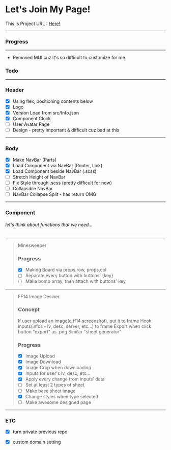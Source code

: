 # Let's Join My Page!

This is Project URL : [Here!](https://jjae.xyz).

* * *

### Progress

* * *

+ Removed MUI cuz it's so difficult to customize for me.

### Todo

* * *

### Header

+ [x] Using flex, positioning contents below
+ [x] Logo
+ [x] Version Load from src/Info.json
+ [x] Component Clock
+ [ ] User Avatar Page
+ [ ] Design - pretty important & difficult cuz bad at this

* * *

### Body

+ [x] Make NavBar (Parts)
+ [x] Load Component via NavBar (Router, Link)
+ [x] Load Component beside NavBar (.scss)
+ [ ] Stretch Height of NavBar
+ [ ] Fix Style through .scss (pretty difficult for now)
+ [ ] Collapsible NavBar
+ [ ] NavBar Collapse Split - has return OMG

* * *

### Component

###### let's think about functions that we need...

* * *

> Minesweeper
>
> ### Progress
>
> + [x] Making Board via props.row, props.col
> + [ ] Separate every button with buttons' {key}
> + [ ] Make bomb array, then attach with buttons' key

* * *

> FF14 Image Desiner
>
> ### Concept
>
> If user upload an image(e.ff14 screenshot), put it to frame
> Hook inputs(infos - lv, desc, server, etc...) to frame
> Export when click button "export" as .png
> Similar "sheet generator"
>
> ### Progress
>
> + [x] Image Upload
> + [x] Image Download
> + [x] Image Crop when downloading
> + [x] Inputs for user's lv, desc, etc...
> + [x] Apply every change from inputs' data
> + [ ] Set at least 2 types of sheet
> + [ ] Make base sheet image
> + [x] Change styles when type selected
> + [ ] Make awesome designed page

* * *

### ETC

+ [x] turn private previous repo
+ [x] custom domain setting


<!-- # Getting Started with Create React App

This project was bootstrapped with [Create React App](https://github.com/facebook/create-react-app).

## Available Scripts

In the project directory, you can run:

### `npm start`

Runs the app in the development mode.\
Open [http://localhost:3000](http://localhost:3000) to view it in your browser.

The page will reload when you make changes.\
You may also see any lint errors in the console.

### `npm test`

Launches the test runner in the interactive watch mode.\
See the section about [running tests](https://facebook.github.io/create-react-app/docs/running-tests) for more information.

### `npm run build`

Builds the app for production to the `build` folder.\
It correctly bundles React in production mode and optimizes the build for the best performance.

The build is minified and the filenames include the hashes.\
Your app is ready to be deployed!

See the section about [deployment](https://facebook.github.io/create-react-app/docs/deployment) for more information.

### `npm run eject`

**Note: this is a one-way operation. Once you `eject`, you can't go back!**

If you aren't satisfied with the build tool and configuration choices, you can `eject` at any time. This command will remove the single build dependency from your project.

Instead, it will copy all the configuration files and the transitive dependencies (webpack, Babel, ESLint, etc) right into your project so you have full control over them. All of the commands except `eject` will still work, but they will point to the copied scripts so you can tweak them. At this point you're on your own.

You don't have to ever use `eject`. The curated feature set is suitable for small and middle deployments, and you shouldn't feel obligated to use this feature. However we understand that this tool wouldn't be useful if you couldn't customize it when you are ready for it.

## Learn More

You can learn more in the [Create React App documentation](https://facebook.github.io/create-react-app/docs/getting-started).

To learn React, check out the [React documentation](https://reactjs.org/).

### Code Splitting

This section has moved here: [https://facebook.github.io/create-react-app/docs/code-splitting](https://facebook.github.io/create-react-app/docs/code-splitting)

### Analyzing the Bundle Size

This section has moved here: [https://facebook.github.io/create-react-app/docs/analyzing-the-bundle-size](https://facebook.github.io/create-react-app/docs/analyzing-the-bundle-size)

### Making a Progressive Web App

This section has moved here: [https://facebook.github.io/create-react-app/docs/making-a-progressive-web-app](https://facebook.github.io/create-react-app/docs/making-a-progressive-web-app)

### Advanced Configuration

This section has moved here: [https://facebook.github.io/create-react-app/docs/advanced-configuration](https://facebook.github.io/create-react-app/docs/advanced-configuration)

### Deployment

This section has moved here: [https://facebook.github.io/create-react-app/docs/deployment](https://facebook.github.io/create-react-app/docs/deployment)

### `npm run build` fails to minify

This section has moved here: [https://facebook.github.io/create-react-app/docs/troubleshooting#npm-run-build-fails-to-minify](https://facebook.github.io/create-react-app/docs/troubleshooting#npm-run-build-fails-to-minify) -->
